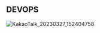 ## DEVOPS
![KakaoTalk_20230327_152404758](https://user-images.githubusercontent.com/51697316/227862912-7db8c964-9bc5-42e2-ae67-408dbb524579.png)
